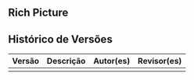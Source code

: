 ## Rich Picture

## Histórico de Versões
Versão   | Descrição | Autor(es) | Revisor(es)
--------- | ------ | ---------- | ----------
 |  |  | 
